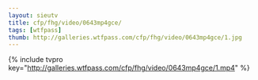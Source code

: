 ```yaml
--- 
layout: sieutv
title: cfp/fhg/video/0643mp4gce/
tags: [wtfpass]
thumb: http://galleries.wtfpass.com/cfp/fhg/video/0643mp4gce/1.jpg
---
```

{% include tvpro key="http://galleries.wtfpass.com/cfp/fhg/video/0643mp4gce/1.mp4" %} 
